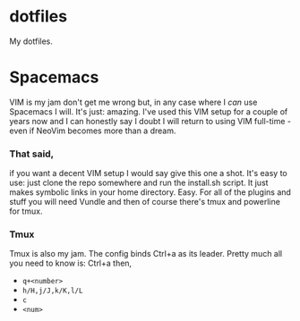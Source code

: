 # dotfiles
My dotfiles.

# Spacemacs
VIM is my jam don't get me wrong but, in any case where I *can* use Spacemacs I will. It's just: amazing.
I've used this VIM setup for a couple of years now and I can honestly say I doubt I will return to using VIM full-time -
even if NeoVim becomes more than a dream.

### That said,
if you want a decent VIM setup I would say give this one a shot. It's easy to use: just clone the repo somewhere
and run the install.sh script. It just makes symbolic links in your home directory. Easy. For all of the plugins and stuff
you will need Vundle and then of course there's tmux and powerline for tmux.

### Tmux
Tmux is also my jam. The config binds Ctrl+a as its leader. Pretty much all you need to know is: Ctrl+a then,
- `q+<number>`
- `h/H,j/J,k/K,l/L`
- `c`
- `<num>`
